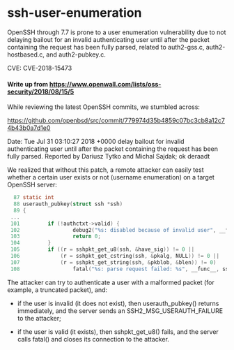 
# ssh-user-enumeration
OpenSSH through 7.7 is prone to a user enumeration vulnerability due to not delaying bailout for an invalid authenticating user until after the packet containing the request has been fully parsed, related to auth2-gss.c, auth2-hostbased.c, and auth2-pubkey.c.	

CVE: CVE-2018-15473
#### Write up from https://www.openwall.com/lists/oss-security/2018/08/15/5

While reviewing the latest OpenSSH commits, we stumbled across:

https://github.com/openbsd/src/commit/779974d35b4859c07bc3cb8a12c74b43b0a7d1e0

Date:   Tue Jul 31 03:10:27 2018 +0000
    delay bailout for invalid authenticating user until after the packet
    containing the request has been fully parsed. Reported by Dariusz Tytko
    and Michal Sajdak; ok deraadt

We realized that without this patch, a remote attacker can easily test
whether a certain user exists or not (username enumeration) on a target
OpenSSH server:
```c
  87 static int
  88 userauth_pubkey(struct ssh *ssh)
  89 {
 ...
 101         if (!authctxt->valid) {
 102                 debug2("%s: disabled because of invalid user", __func__);
 103                 return 0;
 104         }
 105         if ((r = sshpkt_get_u8(ssh, &have_sig)) != 0 ||
 106             (r = sshpkt_get_cstring(ssh, &pkalg, NULL)) != 0 ||
 107             (r = sshpkt_get_string(ssh, &pkblob, &blen)) != 0)
 108                 fatal("%s: parse request failed: %s", __func__, ssh_err(r));
```
The attacker can try to authenticate a user with a malformed packet (for
example, a truncated packet), and:

- if the user is invalid (it does not exist), then userauth_pubkey()
  returns immediately, and the server sends an SSH2_MSG_USERAUTH_FAILURE
  to the attacker;

- if the user is valid (it exists), then sshpkt_get_u8() fails, and the
  server calls fatal() and closes its connection to the attacker.
